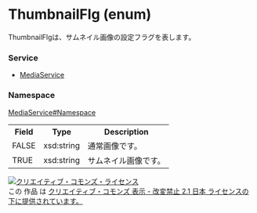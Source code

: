 # ThumbnailFlg (enum)
ThumbnailFlgは、サムネイル画像の設定フラグを表します。
### Service
+ [MediaService](../../services/MediaService.md)

### Namespace
[MediaService#Namespace](../../services/MediaService.md#namespace)

<table>
 <tr>
  <th>Field</th>
  <th>Type</th>
  <th>Description</th>
 <tr>
  <td>FALSE</td>
  <td>xsd:string</td>
  <td>通常画像です。</td>
 </tr>
 <tr>
  <td>TRUE</td>
  <td>xsd:string</td>
  <td>サムネイル画像です。</td>
 </tr> 
</table>

<a rel="license" href="http://creativecommons.org/licenses/by-nd/2.1/jp/"><img alt="クリエイティブ・コモンズ・ライセンス" style="border-width:0" src="https://i.creativecommons.org/l/by-nd/2.1/jp/88x31.png" /></a><br />この 作品 は <a rel="license" href="http://creativecommons.org/licenses/by-nd/2.1/jp/">クリエイティブ・コモンズ 表示 - 改変禁止 2.1 日本 ライセンスの下に提供されています。</a>
